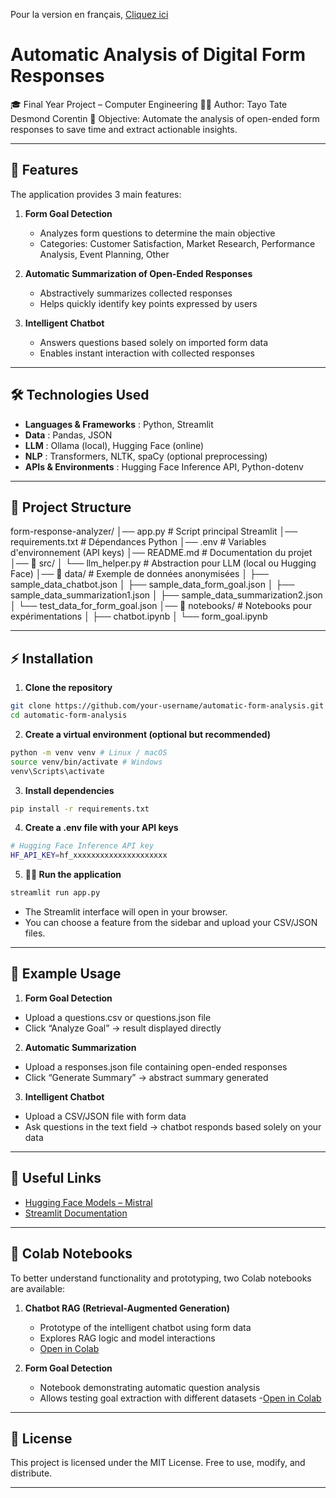 Pour la version en français, [Cliquez ici](README.md)

# Automatic Analysis of Digital Form Responses

🎓 Final Year Project – Computer Engineering
👨‍💻 Author: Tayo Tate Desmond Corentin
📌 Objective: Automate the analysis of open-ended form responses to save time and extract actionable insights.

---

## 🚀 Features

The application provides 3 main features:

1. **Form Goal Detection**
   - Analyzes form questions to determine the main objective
   - Categories: Customer Satisfaction, Market Research, Performance Analysis, Event Planning, Other

2. **Automatic Summarization of Open-Ended Responses**
   - Abstractively summarizes collected responses
   - Helps quickly identify key points expressed by users

3. **Intelligent Chatbot**
   - Answers questions based solely on imported form data
   - Enables instant interaction with collected responses

---

## 🛠️ Technologies Used

- **Languages & Frameworks** : Python, Streamlit
- **Data** : Pandas, JSON
- **LLM** : Ollama (local), Hugging Face (online)
- **NLP** : Transformers, NLTK, spaCy (optional preprocessing)
- **APIs & Environments** : Hugging Face Inference API, Python-dotenv

---

## 📂 Project Structure

form-response-analyzer/
│── app.py # Script principal Streamlit
│── requirements.txt # Dépendances Python
│── .env # Variables d'environnement (API keys)
│── README.md # Documentation du projet
│── 📂 src/
│ └── llm_helper.py # Abstraction pour LLM (local ou Hugging Face)
│── 📂 data/ # Exemple de données anonymisées
│ ├── sample_data_chatbot.json
│ ├── sample_data_form_goal.json
│ ├── sample_data_summarization1.json
│ ├── sample_data_summarization2.json
│ └── test_data_for_form_goal.json
│── 📂 notebooks/ # Notebooks pour expérimentations
│ ├── chatbot.ipynb
│ └── form_goal.ipynb


---

## ⚡ Installation

1. **Clone the repository**
```bash
git clone https://github.com/your-username/automatic-form-analysis.git
cd automatic-form-analysis
```

2. **Create a virtual environment (optional but recommended)**
```bash
python -m venv venv # Linux / macOS
source venv/bin/activate # Windows
venv\Scripts\activate
```

3. **Install dependencies**
```bash
pip install -r requirements.txt
```

4. **Create a .env file with your API keys**
```bash
# Hugging Face Inference API key
HF_API_KEY=hf_xxxxxxxxxxxxxxxxxxxxx
```

5. **🏃‍♂️ Run the application**
```bash
streamlit run app.py
```

* The Streamlit interface will open in your browser.
* You can choose a feature from the sidebar and upload your CSV/JSON files.

---

## 📌 Example Usage

1. **Form Goal Detection**

* Upload a questions.csv or questions.json file
* Click “Analyze Goal” → result displayed directly

2. **Automatic Summarization**

* Upload a responses.json file containing open-ended responses
* Click “Generate Summary” → abstract summary generated

3. **Intelligent Chatbot**

* Upload a CSV/JSON file with form data
* Ask questions in the text field → chatbot responds based solely on your data

---

## 🔗 Useful Links

- [Hugging Face Models – Mistral](https://huggingface.co/models)
- [Streamlit Documentation](https://docs.streamlit.io/)

---

## 📓 Colab Notebooks

To better understand functionality and prototyping, two Colab notebooks are available:

1. **Chatbot RAG (Retrieval-Augmented Generation)**
   - Prototype of the intelligent chatbot using form data
   - Explores RAG logic and model interactions
   - [Open in Colab](https://colab.research.google.com/drive/19Gdn3ychZTzWUWjaVR2pHmYwREOjjkmR?usp=sharing)  

2. **Form Goal Detection**
   - Notebook demonstrating automatic question analysis
   - Allows testing goal extraction with different datasets
   -[Open in Colab](https://colab.research.google.com/drive/12E6Mj7iUW6MMUluLj9NZX9b8gCGrLHjX?usp=sharing)  

---

## 📜 License

This project is licensed under the MIT License.
Free to use, modify, and distribute.


---
